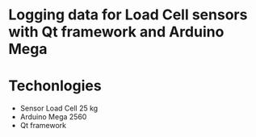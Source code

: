 # Logging data for Load Cell sensors with Qt framework and Arduino Mega

# Techonlogies

- Sensor Load Cell 25 kg
- Arduino Mega 2560
- Qt framework

